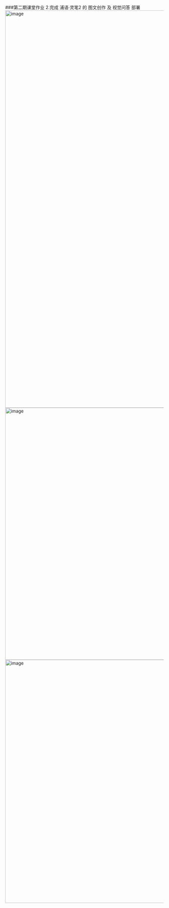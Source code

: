 ###第二期课堂作业
2.完成 浦语·灵笔2 的 图文创作 及 视觉问答 部署
<img width="1261" alt="image" src="https://github.com/ccly1996/InternLMClass/assets/39228103/a6bd2817-88fe-494d-93df-033595714f2f">
<img width="800" alt="image" src="https://github.com/ccly1996/InternLMClass/assets/39228103/3e4a10e8-255f-4735-abe6-c071e3256b9c">
<img width="772" alt="image" src="https://github.com/ccly1996/InternLMClass/assets/39228103/cdacb5de-20db-4c66-8d8d-79007bfcc6fa">


